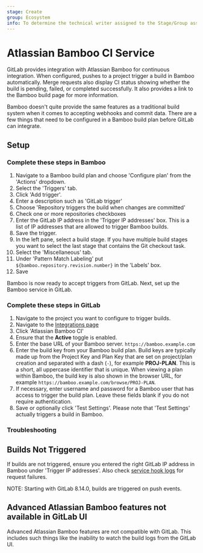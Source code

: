 ```yaml
---
stage: Create
group: Ecosystem
info: To determine the technical writer assigned to the Stage/Group associated with this page, see https://about.gitlab.com/handbook/engineering/ux/technical-writing/#assignments
---
```


# Atlassian Bamboo CI Service

GitLab provides integration with Atlassian Bamboo for continuous integration.
When configured, pushes to a project trigger a build in Bamboo automatically.
Merge requests also display CI status showing whether the build is pending,
failed, or completed successfully. It also provides a link to the Bamboo build
page for more information.

Bamboo doesn't quite provide the same features as a traditional build system when
it comes to accepting webhooks and commit data. There are a few things that
need to be configured in a Bamboo build plan before GitLab can integrate.

## Setup

### Complete these steps in Bamboo

1. Navigate to a Bamboo build plan and choose 'Configure plan' from the 'Actions'
   dropdown.
1. Select the 'Triggers' tab.
1. Click 'Add trigger'.
1. Enter a description such as 'GitLab trigger'
1. Choose 'Repository triggers the build when changes are committed'
1. Check one or more repositories checkboxes
1. Enter the GitLab IP address in the 'Trigger IP addresses' box. This is a
   list of IP addresses that are allowed to trigger Bamboo builds.
1. Save the trigger.
1. In the left pane, select a build stage. If you have multiple build stages
   you want to select the last stage that contains the Git checkout task.
1. Select the 'Miscellaneous' tab.
1. Under 'Pattern Match Labeling' put `${bamboo.repository.revision.number}`
   in the 'Labels' box.
1. Save

Bamboo is now ready to accept triggers from GitLab. Next, set up the Bamboo
service in GitLab.

### Complete these steps in GitLab

1. Navigate to the project you want to configure to trigger builds.
1. Navigate to the [Integrations page](overview.md#accessing-integrations)
1. Click 'Atlassian Bamboo CI'
1. Ensure that the **Active** toggle is enabled.
1. Enter the base URL of your Bamboo server. `https://bamboo.example.com`
1. Enter the build key from your Bamboo build plan. Build keys are typically made
   up from the Project Key and Plan Key that are set on project/plan creation and
   separated with a dash (`-`), for example  **PROJ-PLAN**. This is a short, all
   uppercase identifier that is unique. When viewing a plan within Bamboo, the
   build key is also shown in the browser URL, for example `https://bamboo.example.com/browse/PROJ-PLAN`.
1. If necessary, enter username and password for a Bamboo user that has
   access to trigger the build plan. Leave these fields blank if you do not require
   authentication.
1. Save or optionally click 'Test Settings'. Please note that 'Test Settings'
   actually triggers a build in Bamboo.

### Troubleshooting

## Builds Not Triggered

If builds are not triggered, ensure you entered the right GitLab IP address in
Bamboo under 'Trigger IP addresses'. Also check [service hook logs](overview.md#troubleshooting-integrations) for request failures.

NOTE:
Starting with GitLab 8.14.0, builds are triggered on push events.

## Advanced Atlassian Bamboo features not available in GitLab UI

Advanced Atlassian Bamboo features are not compatible with GitLab. This includes such things like the inability to watch the build logs from the GitLab UI. 

